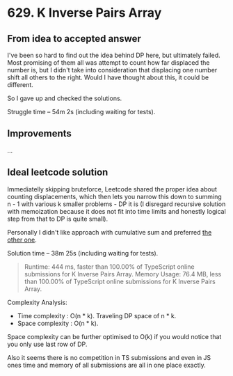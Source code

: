 # 629. K Inverse Pairs Array

## From idea to accepted answer

I've been so hard to find out the idea behind DP here, but ultimately failed.
Most promising of them all was attempt to count how far displaced the number is,
but I didn't take into consideration that displacing one number shift all others
to the right. Would I have thought about this, it could be different.

So I gave up and checked the solutions.

Struggle time – 54m 2s (including waiting for tests).

## Improvements

...

## Ideal leetcode solution

Immediatelly skipping bruteforce, Leetcode shared the proper idea about
counting displacements, which then lets you narrow this down to
summing n - 1 with various k smaller problems - DP it is (I disregard
recursive solution with memoization because it does not fit into time limits
and honestly logical step from that to DP is quite small).

Personally I didn't like approach with cumulative sum and preferred
[the other one](x1_dp.ts).

Solution time – 38m 25s (including waiting for tests).

> Runtime: 444 ms, faster than 100.00% of TypeScript online submissions for K Inverse Pairs Array.
> Memory Usage: 76.4 MB, less than 100.00% of TypeScript online submissions for K Inverse Pairs Array.

Complexity Analysis:

- Time complexity : O(n * k). Traveling DP space of n * k.
- Space complexity : O(n * k).

Space complexity can be further optimised to O(k) if you would notice
that you only use last row of DP.

Also it seems there is no competition in TS submissions and even in JS ones
time and memory of all submissions are all in one place exactly.
